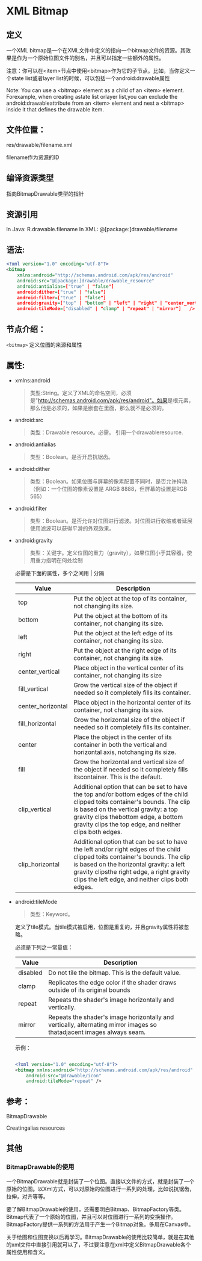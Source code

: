 # XML Bitmap


## 定义 
一个XML bitmap是一个在XML文件中定义的指向一个bitmap文件的资源。其效果是作为一个原始位图文件的别名，并且可以指定一些额外的属性。

注意：你可以在\<item>节点中使用\<bitmap>作为它的子节点。比如，当你定义一个state list或者layer list的时候，可以包括一个android:drawable属性

Note: You can use a \<bitmap> element as a child of an \<item> element. Forexample, when creating astate list orlayer list,you can exclude the android:drawableattribute from an \<item> element and nest a \<bitmap> inside it that defines the drawable item.

## 文件位置：

res/drawable/filename.xml

filename作为资源的ID

## 编译资源类型 

指向BitmapDrawable类型的指针

## 资源引用 

In Java: R.drawable.filename
In XML: @[package:]drawable/filename

## 语法:

```xml
<?xml version="1.0" encoding="utf-8"?>
<bitmap
    xmlns:android="http://schemas.android.com/apk/res/android"
    android:src="@[package:]drawable/drawable_resource"  
    android:antialias=["true" | "false"]
    android:dither=["true" | "false"]
    android:filter=["true" | "false"]
    android:gravity=["top" | "bottom" | "left" | "right" | "center_vertical" |"fill_vertical" | "center_horizontal" | "fill_horizontal" |"center" | "fill" | "clip_vertical" | "clip_horizontal"]
    android:tileMode=["disabled" | "clamp" | "repeat" | "mirror"]   />
```

## 节点介绍：   

`<bitmap>`  定义位图的来源和属性

## 属性:    

- xmlns:android 

    > 类型:String。定义了XML的命名空间，必须是"http://schemas.android.com/apk/res/android"。如果<bitmap/>是根元素，那么他是必须的，如果是嵌套在<item/>里面，那么就不是必须的。

- android:src

    > 类型：Drawable resource。必需。 引用一个drawableresource.

- android:antialias

    > 类型：Boolean。是否开启抗锯齿。

- android:dither

    > 类型：Boolean。如果位图与屏幕的像素配置不同时，是否允许抖动.（例如：一个位图的像素设置是 ARGB 8888，但屏幕的设置是RGB 565）

- android:filter

    > 类型：Boolean。是否允许对位图进行滤波。对位图进行收缩或者延展使用滤波可以获得平滑的外观效果。

- android:gravity

    > 类型：关键字。定义位图的重力（gravity），如果位图小于其容器，使用重力指明在何处绘制

    必需是下面的属性，多个之间用  |  分隔

    Value	| Description
    -- |--
    top     |	Put the object at the top of its container, not changing its size.
    bottom  |	Put the object at the bottom of its container, not changing its size.
    left	|   Put the object at the left edge of its container, not changing its size.
    right	|   Put the object at the right edge of its container, not changing its size.
    center_vertical	|   Place object in the vertical center of its container, not changing its size
    fill_vertical   |   Grow the vertical size of the object if needed so it completely fills its container.
    center_horizontal   |	Place object in the horizontal center of its container, not changing its size.
    fill_horizontal	|   Grow the horizontal size of the object if needed so it completely fills its container.
    center	|   Place the object in the center of its container in both the vertical and horizontal axis, notchanging its size.
    fill	|   Grow the horizontal and vertical size of the object if needed so it completely fills itscontainer. This is the default.
    clip_vertical   |	Additional option that can be set to have the top and/or bottom edges of the child clipped toits container's bounds. The clip is based on the vertical gravity: a top gravity clips thebottom edge, a bottom gravity clips the top edge, and neither clips both edges.
    clip_horizontal	|   Additional option that can be set to have the left and/or right edges of the child clipped toits container's bounds. The clip is based on the horizontal gravity: a left gravity clipsthe right edge, a right gravity clips the left edge, and neither clips both edges.

- android:tileMode

    > 类型：Keyword。

    定义了tile模式。当tile模式被启用，位图是重复的，并且gravity属性将被忽略。

    必须是下列之一常量值：

    Value	|   Description
    --  |   --
    disabled	|   Do not tile the bitmap. This is the default value.
    clamp	|   Replicates the edge color if the shader draws outside of its original bounds
    repeat	|   Repeats the shader's image horizontally and vertically.
    mirror	|   Repeats the shader's image horizontally and vertically, alternating mirror images so thatadjacent images always seam.
    示例：
    ```xml

    <?xml version="1.0" encoding="utf-8"?>
    <bitmap xmlns:android="http://schemas.android.com/apk/res/android"
        android:src="@drawable/icon"
        android:tileMode="repeat" />
    ```
## 参考：   

BitmapDrawable

Creatingalias resources

## 其他 
### BitmapDrawable的使用
一个BitmapDrawable就是封装了一个位图。直接以文件的方式，就是封装了一个原始的位图。以Xml方式，可以对原始的位图进行一系列的处理，比如说抗锯齿，拉伸，对齐等等。

要了解BitmapDrawable的使用，还需要明白Bitmap、BitmapFactory等类。Bitmap代表了一个原始的位图，并且可以对位图进行一系列的变换操作。BitmapFactory提供一系列的方法用于产生一个Bitmap对象。多用在Canvas中。

关于绘图和位图变换以后再学习。BitmapDrawable的使用比较简单，就是在其他的xml文件中直接引用就可以了，不过要注意在xml中定义BitmapDrawable各个属性使用和含义。